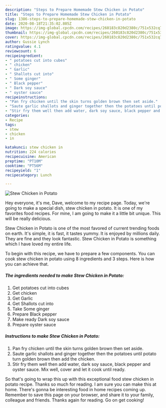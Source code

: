 ```yaml
---
description: "Steps to Prepare Homemade Stew Chicken in Potato"
title: "Steps to Prepare Homemade Stew Chicken in Potato"
slug: 1386-steps-to-prepare-homemade-stew-chicken-in-potato
date: 2020-08-18T21:35:02.805Z
image: https://img-global.cpcdn.com/recipes/260183c820d2380c/751x532cq70/stew-chicken-in-potato-recipe-main-photo.jpg
thumbnail: https://img-global.cpcdn.com/recipes/260183c820d2380c/751x532cq70/stew-chicken-in-potato-recipe-main-photo.jpg
cover: https://img-global.cpcdn.com/recipes/260183c820d2380c/751x532cq70/stew-chicken-in-potato-recipe-main-photo.jpg
author: Gussie Lynch
ratingvalue: 4.1
reviewcount: 6
recipeingredient:
- " potatoes cut into cubes"
- " chicken"
- " Garlic"
- " Shallots cut into"
- " Some ginger"
- " Black pepper"
- " Dark soy sauce"
- " oyster sauce"
recipeinstructions:
- "Pan fry chicken until the skin turns golden brown then set aside."
- "Saute garlic shallots and ginger together then the potatoes until potato turn golden brown then add the chicken."
- "Stir fry them well then add water, dark soy sauce, black pepper and oyster sauce. Mix well, cover and let it cook until ready."
categories:
- Recipe
tags:
- stew
- chicken
- in

katakunci: stew chicken in 
nutrition: 224 calories
recipecuisine: American
preptime: "PT10M"
cooktime: "PT56M"
recipeyield: "1"
recipecategory: Lunch

---
```



![Stew Chicken in Potato](https://img-global.cpcdn.com/recipes/260183c820d2380c/751x532cq70/stew-chicken-in-potato-recipe-main-photo.jpg)

Hey everyone, it's me, Dave, welcome to my recipe page. Today, we're going to make a special dish, stew chicken in potato. It is one of my favorites food recipes. For mine, I am going to make it a little bit unique. This will be really delicious.

Stew Chicken in Potato is one of the most favored of current trending foods on earth. It's simple, it is fast, it tastes yummy. It is enjoyed by millions daily. They are fine and they look fantastic. Stew Chicken in Potato is something which I have loved my entire life.




To begin with this recipe, we have to prepare a few components. You can cook stew chicken in potato using 8 ingredients and 3 steps. Here is how you can achieve that.

<!--inarticleads1-->

##### The ingredients needed to make Stew Chicken in Potato:

1. Get  potatoes cut into cubes
1. Get  chicken
1. Get  Garlic
1. Get  Shallots cut into
1. Take  Some ginger
1. Prepare  Black pepper
1. Make ready  Dark soy sauce
1. Prepare  oyster sauce




<!--inarticleads2-->

##### Instructions to make Stew Chicken in Potato:

1. Pan fry chicken until the skin turns golden brown then set aside.
1. Saute garlic shallots and ginger together then the potatoes until potato turn golden brown then add the chicken.
1. Stir fry them well then add water, dark soy sauce, black pepper and oyster sauce. Mix well, cover and let it cook until ready.




So that's going to wrap this up with this exceptional food stew chicken in potato recipe. Thanks so much for reading. I am sure you can make this at home. There's gonna be interesting food in home recipes coming up. Remember to save this page on your browser, and share it to your family, colleague and friends. Thanks again for reading. Go on get cooking!
